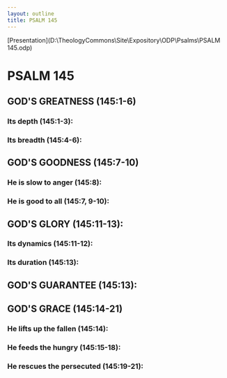 ```yaml
---
layout: outline
title: PSALM 145
---
```

[Presentation](D:\TheologyCommons\Site\Expository\ODP\Psalms\PSALM 145.odp)
# PSALM 145 
## GOD\'S GREATNESS (145:1-6) 
###  Its depth (145:1-3): 
###  Its breadth (145:4-6): 
## GOD\'S GOODNESS (145:7-10) 
###  He is slow to anger (145:8): 
###  He is good to all (145:7, 9-10): 
## GOD\'S GLORY (145:11-13): 
###  Its dynamics (145:11-12): 
###  Its duration (145:13): 
## GOD\'S GUARANTEE (145:13): 
## GOD\'S GRACE (145:14-21) 
###  He lifts up the fallen (145:14): 
###  He feeds the hungry (145:15-18): 
###  He rescues the persecuted (145:19-21): 
